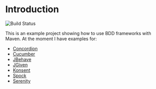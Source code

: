 # Introduction
![Build Status](https://github.com/mszalbach/BDD/workflows/Build/badge.svg)

This is an example project showing how to use BDD frameworks with Maven.
At the moment I have examples for:

*   [Concordion](http://www.concordion.org/)
*   [Cucumber](https://cucumber.io/)
*   [JBehave](http://jbehave.org/)
*   [JGiven](http://jgiven.org/)
*   [Konsent](https://github.com/dmcg/konsent)
*   [Spock](https://github.com/spockframework/spock)
*   [Serenity](https://serenity-bdd.info/)

